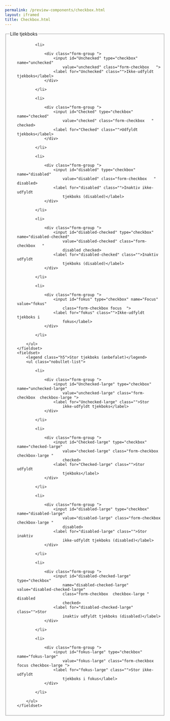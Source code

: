 ```yaml
--- 
permalink: /preview-components/checkbox.html
layout: iframed 
title: Checkbox.html
---
```

<div class="container">
    <fieldset>
        <legend class="h5">Lille tjekboks</legend>
        <ul class="nobullet-list">

            <li>

                <div class="form-group ">
                    <input id="Unchecked" type="checkbox" name="unchecked"
                        value="unchecked" class="form-checkbox   ">
                    <label for="Unchecked" class="">Ikke-udfyldt tjekboks</label>
                </div>

            </li>

            <li>

                <div class="form-group ">
                    <input id="Checked" type="checkbox" name="checked"
                        value="checked" class="form-checkbox   " checked>
                    <label for="Checked" class="">Udfyldt tjekboks</label>
                </div>

            </li>

            <li>

                <div class="form-group ">
                    <input id="disabled" type="checkbox" name="disabled"
                        value="disabled" class="form-checkbox   " disabled>
                    <label for="disabled" class="">Inaktiv ikke-udfyldt
                        tjekboks (disabled)</label>
                </div>

            </li>

            <li>

                <div class="form-group ">
                    <input id="disabled-checked" type="checkbox" name="disabled-checked"
                        value="disabled-checked" class="form-checkbox   "
                        disabled checked>
                    <label for="disabled-checked" class="">Inaktiv udfyldt
                        tjekboks (disabled)</label>
                </div>

            </li>

            <li>

                <div class="form-group ">
                    <input id="fokus" type="checkbox" name="Focus" value="fokus"
                        class="form-checkbox focus  ">
                    <label for="fokus" class="">Ikke-udfyldt tjekboks i
                        fokus</label>
                </div>

            </li>

        </ul>
    </fieldset>
    <fieldset>
        <legend class="h5">Stor tjekboks (anbefalet)</legend>
        <ul class="nobullet-list">

            <li>

                <div class="form-group ">
                    <input id="Unchecked-large" type="checkbox" name="unchecked-large"
                        value="unchecked-large" class="form-checkbox  checkbox-large ">
                    <label for="Unchecked-large" class="">Stor
                        ikke-udfyldt tjekboks</label>
                </div>

            </li>

            <li>

                <div class="form-group ">
                    <input id="Checked-large" type="checkbox" name="checked-large"
                        value="checked-large" class="form-checkbox  checkbox-large "
                        checked>
                    <label for="Checked-large" class="">Stor udfyldt
                        tjekboks</label>
                </div>

            </li>

            <li>

                <div class="form-group ">
                    <input id="disabled-large" type="checkbox" name="disabled-large"
                        value="disabled-large" class="form-checkbox  checkbox-large "
                        disabled>
                    <label for="disabled-large" class="">Stor inaktiv
                        ikke-udfyldt tjekboks (disabled)</label>
                </div>

            </li>

            <li>

                <div class="form-group ">
                    <input id="disabled-checked-large" type="checkbox"
                        name="disabled-checked-large" value="disabled-checked-large"
                        class="form-checkbox  checkbox-large " disabled
                        checked>
                    <label for="disabled-checked-large" class="">Stor
                        inaktiv udfyldt tjekboks (disabled)</label>
                </div>

            </li>

            <li>

                <div class="form-group ">
                    <input id="fokus-large" type="checkbox" name="fokus-large"
                        value="fokus-large" class="form-checkbox focus checkbox-large ">
                    <label for="fokus-large" class="">Stor ikke-udfyldt
                        tjekboks i fokus</label>
                </div>

            </li>

        </ul>
    </fieldset>

</div>